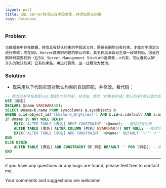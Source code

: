 ```yaml
---
layout: post
title: SQL Server修改已有字段类型，并添加默认约束
tags: Database
---
```

### Problem

    当数据表中存在数据，修改具有默认约束的字段定义时，需要先删除已有约束，才能对字段定义进行修改；而在SQL Server建表时创建的默认约束，其名称后会自动生成一段随机码，因此在删除时需要找到（在SQL Server Management Studio中选择表——>约束，可以看到以DF_开头的默认约束）已有约束名，再进行删除，这一过程较为繁琐。

### Solution
- 现采用以下代码实现对默认约束的自动匹配，并修改。看代码：

``` sql
-- 修改已有字段类型(eg:整型)为字符串，并添加、修改（如果有的话）默认约束(默认值为空串)
USE [库名]
DECLARE @name VARCHAR(50);
SELECT @name=b.name FROM syscolumns a,sysobjects b 
WHERE a.id=object_id('[LGShare_OrgFiles]') AND b.id=a.cdefault AND a.name='FromWhere' AND b.name LIKE 'DF%';
IF @name IS NOT NULL BEGIN
    EXEC('ALTER TABLE [表名] DROP CONSTRAINT '+@name); --删除已有约束
    ALTER TABLE [表名] ALTER COLUMN [列名] NVARCHAR(4) NOT NULL; --修改字段定义
    EXEC('ALTER TABLE [表名] ADD CONSTRAINT '+@name+' DEFAULT '+''''+''''+' FOR [列名]'); -- 添加修改后的约束，注意此处空串的写法
END
ELSE BEGIN 
    ALTER TABLE [表名] ADD CONSTRAINT DF_列名 DEFAULT '' FOR [列名]; --添加新约束
END

```

---
if you have any questions or any bugs are found, please feel free to contact me.

Your comments and suggestions are welcome!


